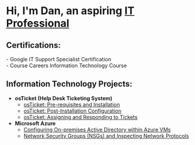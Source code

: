 <h1>Hi, I'm Dan, an aspiring <a href="https://www.linkedin.com/in/dan-demereckis/">IT Professional</a></h1>

<h2>Certifications:</h2>
  - Google IT Support Specialist Certification <br>
  - Course Careers Information Technology Course

<h2>Information Technology Projects:</h2>

- <b>osTicket (Help Desk Ticketing System)</b>
  - [osTicket: Pre-requisites and Installation](https://github.com/dandemereckis/osticket-Install)
  - [osTicket: Post-Installation Configuration](https://github.com/dandemereckis/osticket-configuration)
  - [osTicket: Assigning and Responding to Tickets](https://github.com/dandemereckis/osticket-inuse)
- <b>Microsoft Azure</b>
  - [Configuring On-premises Active Directory within Azure VMs](https://github.com/joshmadakorcc/configure-ad)
  - [Network Security Groups (NSGs) and Inspecting Network Protocols](https://github.com/joshmadakorcc/azure-network-protocols)

